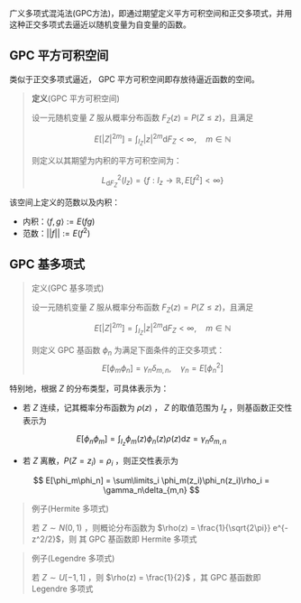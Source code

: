 
广义多项式混沌法(GPC方法)，即通过期望定义平方可积空间和正交多项式，并用这种正交多项式去逼近以随机变量为自变量的函数。

## GPC 平方可积空间

类似于正交多项式逼近， GPC 平方可积空间即存放待逼近函数的空间。

> **定义**(GPC 平方可积空间)
>
> 设一元随机变量 $Z$ 服从概率分布函数 $F_Z(z) = P(Z \leq z)$，且满足
>
>$$E[|Z|^{2m}] = \int_{I_Z} |z|^{2m} \mathrm{d} F_Z < \infty,\quad m \in \mathbb{N} $$
>
> 则定义以其期望为内积的平方可积空间为：
>
> $$ L^2_{\mathrm{d}F_Z} (I_z) = \{f: I_z \rightarrow \mathbb{R}, E[f^2] < \infty\}  $$

该空间上定义的范数以及内积：

- 内积：${\displaystyle \langle f,g \rangle := E(fg)}$
- 范数：${\displaystyle ||f|| := E(f^2)}$


## GPC 基多项式

> 定义(GPC 基多项式)
>
> 设一元随机变量 $Z$ 服从概率分布函数 $F_Z(z) = P(Z \leq z)$，且满足
>
>$$E[|Z|^{2m}] = \int_{I_Z} |z|^{2m} \mathrm{d} F_Z < \infty,\quad m \in \mathbb{N} $$
>
> 则定义 GPC 基函数 $\phi_n$ 为满足下面条件的正交多项式：
> $$E[\phi_m \phi_n] = \gamma_n \delta_{m,n}, \quad \gamma_n = E[\phi_n^2]$$

特别地，根据 $Z$ 的分布类型，可具体表示为：

- 若 $Z$ 连续，记其概率分布函数为 $\rho(z)$ ， $Z$ 的取值范围为 $I_z$ ，则基函数正交性表示为

$$
E[\phi_n\phi_m] = \int_{I_z} \phi_m(z)\phi_n(z)\rho(z)\mathrm{d} z = \gamma_n\delta_{m,n}
$$

- 若 $Z$ 离散，$P(Z = z_i) = \rho_i$ ，则正交性表示为

$$
E[\phi_m\phi_n] = \sum\limits_i \phi_m(z_i)\phi_n(z_i)\rho_i = \gamma_n\delta_{m,n}
$$

> 例子(Hermite 多项式)
>
> 若 $Z \sim N(0,1)$ ，则概论分布函数为 $\rho(z) = \frac{1}{\sqrt{2\pi}} e^{- z^2/2}$，则 其 GPC 基函数即 Hermite 多项式

> 例子(Legendre 多项式)
>
> 若 $Z \sim U[-1,1]$ ，则 $\rho(z) = \frac{1}{2}$ ，其 GPC 基函数即 Legendre 多项式






